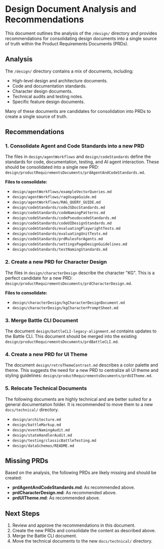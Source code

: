 # Design Document Analysis and Recommendations

This document outlines the analysis of the `/design/` directory and provides recommendations for consolidating design documents into a single source of truth within the Product Requirements Documents (PRDs).

## Analysis

The `/design/` directory contains a mix of documents, including:

-   High-level design and architecture documents.
-   Code and documentation standards.
-   Character design documents.
-   Technical audits and testing notes.
-   Specific feature design documents.

Many of these documents are candidates for consolidation into PRDs to create a single source of truth.

## Recommendations

### 1. Consolidate Agent and Code Standards into a new PRD

The files in `design/agentWorkflows` and `design/codeStandards` define the standards for code, documentation, testing, and AI agent interaction. These should be consolidated into a single new PRD: `design/productRequirementsDocuments/prdAgentAndCodeStandards.md`.

**Files to consolidate:**

-   `design/agentWorkflows/exampleVectorQueries.md`
-   `design/agentWorkflows/ragUsageGuide.md`
-   `design/agentWorkflows/RAG_QUERY_GUIDE.md`
-   `design/codeStandards/codeJSDocStandards.md`
-   `design/codeStandards/codeNamingPatterns.md`
-   `design/codeStandards/codePseudocodeStandards.md`
-   `design/codeStandards/codeUIDesignStandards.md`
-   `design/codeStandards/evaluatingPlaywrightTests.md`
-   `design/codeStandards/evaluatingUnitTests.md`
-   `design/codeStandards/prdRulesForAgents.md`
-   `design/codeStandards/settingsPageDesignGuidelines.md`
-   `design/codeStandards/testNamingStandards.md`

### 2. Create a new PRD for Character Design

The files in `design/characterDesign` describe the character "KG". This is a perfect candidate for a new PRD: `design/productRequirementsDocuments/prdCharacterDesign.md`.

**Files to consolidate:**

-   `design/characterDesign/kgCharacterDesignDocument.md`
-   `design/characterDesign/kgCharacterPromptSheet.md`

### 3. Merge Battle CLI Document

The document `design/battleCLI-legacy-alignment.md` contains updates to the Battle CLI. This document should be merged into the existing `design/productRequirementsDocuments/prdBattleCLI.md`.

### 4. Create a new PRD for UI Theme

The document `design/retroThemeContrast.md` describes a color palette and theme. This suggests the need for a new PRD to centralize all UI theme and styling guidelines: `design/productRequirementsDocuments/prdUITheme.md`.

### 5. Relocate Technical Documents

The following documents are highly technical and are better suited for a general documentation folder. It is recommended to move them to a new `docs/technical/` directory.

-   `design/architecture.md`
-   `design/battleMarkup.md`
-   `design/eventNamingAudit.md`
-   `design/stateHandlerAudit.md`
-   `design/testing/classicBattleTesting.md`
-   `design/dataSchemas/README.md`

## Missing PRDs

Based on the analysis, the following PRDs are likely missing and should be created:

-   **prdAgentAndCodeStandards.md**: As recommended above.
-   **prdCharacterDesign.md**: As recommended above.
-   **prdUITheme.md**: As recommended above.

## Next Steps

1.  Review and approve the recommendations in this document.
2.  Create the new PRDs and consolidate the content as described above.
3.  Merge the Battle CLI document.
4.  Move the technical documents to the new `docs/technical/` directory.
